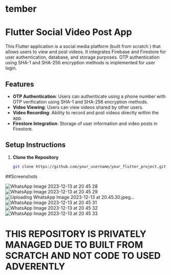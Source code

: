 # tember

# Flutter Social Video Post App

This Flutter application is a social media platform (built from scratch ) that allows users to view and post videos. It integrates Firebase and Firestore for user authentication, database, and storage purposes. OTP authentication using SHA-1 and SHA-256 encryption methods is implemented for user login.

## Features

- **OTP Authentication**: Users can authenticate using a phone number with OTP verification using SHA-1 and SHA-256 encryption methods.
- **Video Viewing**: Users can view videos shared by other users.
- **Video Recording**: Ability to record and post videos directly within the app.
- **Firestore Integration**: Storage of user information and video posts in Firestore.

## Setup Instructions

1. **Clone the Repository**

   ```bash
   git clone https://github.com/your_username/your_flutter_project.git


##Screenshots 

![WhatsApp Image 2023-12-13 at 20 45 28](https://github.com/kprabhat248/tember/assets/67147805/ef4ae751-1e30-4d96-95a4-dd340c6f7f3c)
![WhatsApp Image 2023-12-13 at 20 45 29](https://github.com/kprabhat248/tember/assets/67147805/b560a44f-13b0-439f-95a2-1ac62e95a0f6)
![Uploading WhatsApp Image 2023-12-13 at 20.45.30.jpeg…]()
![WhatsApp Image 2023-12-13 at 20 45 31](https://github.com/kprabhat248/tember/assets/67147805/701f4e16-48b5-4c93-8753-6a949dbe298a)
![WhatsApp Image 2023-12-13 at 20 45 32](https://github.com/kprabhat248/tember/assets/67147805/b8fa727b-483c-4648-8d6a-1c30cea932de)
![WhatsApp Image 2023-12-13 at 20 45 33](https://github.com/kprabhat248/tember/assets/67147805/5c519ba3-e6e0-45d2-9499-8efde70f354e)



# THIS REPOSITORY IS PRIVATELY MANAGED DUE TO BUILT FROM SCRATCH AND NOT CODE TO USED ADVERENTLY
